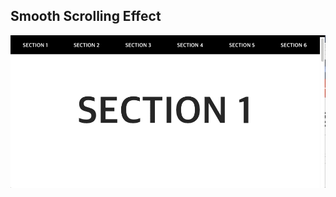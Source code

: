 ## Smooth Scrolling Effect

![Edit [Web] Smooth Scrolling Effect](../../gifs/scrolling/smooth-scrolling-effect.gif)



